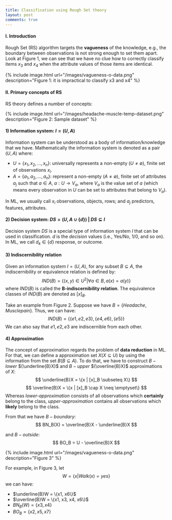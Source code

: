 ```yaml
---
title: Classification using Rough Set theory
layout: post
comments: true
---
```

#### I. Introduction
Rough Set (RS) algorithm targets the **vagueness** of the knowledge, e.g., the boundary between observations is not strong enough to set them apart. Look at Figure 1, we can see that we have no clue how to correctly classify items $x_3$ and $x_4$ when the attribute values of those items are identical.

{% include image.html url="/images/vagueness-o-data.png" description="Figure 1: it is impractical to classify x3 and x4" %}

#### II. Primary concepts of RS
RS theory defines a number of concepts:

{% include image.html url="/images/headache-muscle-temp-dataset.png" description="Figure 2: Sample dataset" %}

#### 1) Information system: $I = (U, A)$
Information system can be understood as a body of information/knowledge that we have. Mathematically the information system is denoted as a pair $(U, A)$ where:

- $U = \{x_1, x_2, ..., x_n\}$: universally represents a non-empty $(U \neq \emptyset)$, finite set of observations $x_i$.
- $A = \{a_1, a_2, ..., a_n\}$: represent a non-empty $(A \neq \emptyset)$, finite set of attributes $a_j$ such that $a \in A$, $a: U \rightarrow V_a$, where $V_a$ is the value set of $a$ (which means every observation in $U$ can be set to attributes that belong to $V_a$).

In ML, we usually call $x_i$ observations, objects, rows; and $a_j$ predictors, features, attributes.

#### 2) Decision system: $DS = (U, A \cup \{d\})$ | $DS \subseteq I$
Decision system $DS$ is a special type of information system $I$ that can be used in classification. $d$ is the *decision* values (i.e., Yes/No, 1/0, and so on). In ML, we call $d_k \in \{d\}$ response, or outcome.

#### 3) Indiscernibility relation
Given an information system $I = (U, A)$, for any subset $B \subseteq A$, the indiscernibility or equivalence relation is defined by:
$$
IND(B) = \{(x, y) \in U^2 | \forall a \in B, a(x) = a(y)\}
$$
where $IND(B)$ is called the **B-indiscernibility relation**. The equivalence classes of $IND(B)$ are denoted as $[x]_B$.

Take an example from Figure 2. Suppose we have $B= \{ Headache, Musclepain \}$. Thus, we can have:
$$
IND(B) = \{\{e1, e2, e3\}, \{e4, e6\}, \{e5\}\}
$$
We can also say that $e1, e2, e3$ are indiscernible from each other.

#### 4) Approximation
The concept of approximation regards the problem of **data reduction** in ML. For that, we can define a approximation set $X (X \subseteq U)$ by using the information from the set $B (B \subseteq A)$. To do that, we have to construct $B-lower$ $(\underline{B}X)$ and $B-upper$ $(\overline{B}X)$ approximations of $X$:
$$
\underline{B}X = \{x | [x]_B \subseteq X\}
$$
$$
\overline{B}X = \{x | [x]_B \cap X \neq \emptyset\}
$$
Whereas *lower-approximation* consists of all observations which **certainly** belong to the class, *upper-approximation* contains all observations which **likely** belong to the class.

From that we have $B-boundary$:
$$
BN_B(X) = \overline{B}X - \underline{B}X
$$

and $B-outside$:
$$
BO_B = U - \overline{B}X
$$

{% include image.html url="/images/vagueness-o-data.png" description="Figure 3" %}

For example, in Figure 3, let
$$W = \{x | Walk(x) = yes\}$$
we can have:

- $\underline{B}W = \{x1, x6\}$
- $\overline{B}W = \{x1, x3, x4, x6\}$
- $BN_B(W) = \{x3, x4\}$
- $BO_B = \{x2, x5, x7\}$
